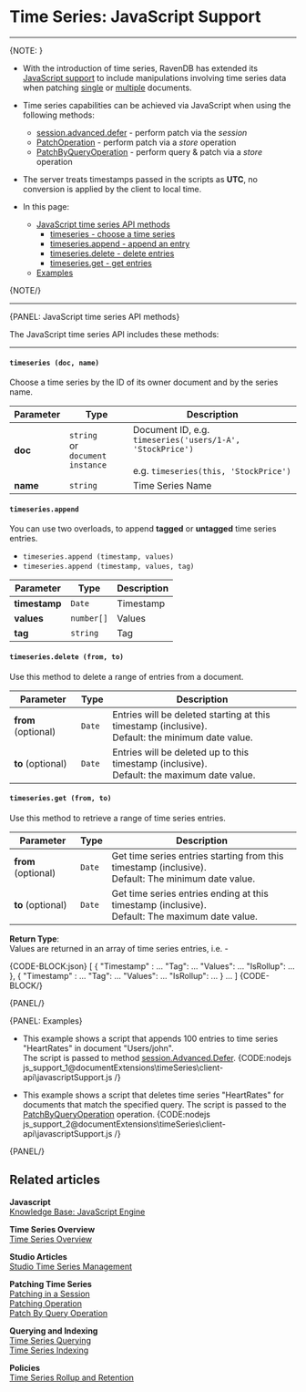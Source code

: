﻿# Time Series: JavaScript Support
---

{NOTE: }

* With the introduction of time series, RavenDB has extended its [JavaScript support](../../../server/kb/JavaScript-engine)
  to include manipulations involving time series data when patching [single](../../../client-api/operations/patching/single-document#patching-how-to-perform-single-document-patch-operations)
  or [multiple](../../../client-api/operations/patching/set-based) documents.

* Time series capabilities can be achieved via JavaScript when using the following methods:
  * [session.advanced.defer](../../../document-extensions/timeseries/client-api/session/patch) - perform patch via the _session_
  * [PatchOperation](../../../document-extensions/timeseries/client-api/operations/patch#patchoperation) - perform patch via a _store_ operation
  * [PatchByQueryOperation](../../../document-extensions/timeseries/client-api/operations/patch#patchbyqueryoperation) - perform query & patch via a _store_ operation

* The server treats timestamps passed in the scripts as **UTC**, no conversion is applied by the client to local time.

* In this page:  
  * [JavaScript time series API methods](../../../document-extensions/timeseries/client-api/javascript-support#javascript-time-series-api-methods)  
     * [timeseries - choose a time series](../../../document-extensions/timeseries/client-api/javascript-support#section)  
     * [timeseries.append - append an entry](../../../document-extensions/timeseries/client-api/javascript-support#section-1)  
     * [timeseries.delete - delete entries](../../../document-extensions/timeseries/client-api/javascript-support#section-2)  
     * [timeseries.get - get entries](../../../document-extensions/timeseries/client-api/javascript-support#section-3)  
  * [Examples](../../../document-extensions/timeseries/client-api/javascript-support#examples)  

{NOTE/}

---

{PANEL: JavaScript time series API methods}

The JavaScript time series API includes these methods:  

---

#### `timeseries (doc, name)`  

Choose a time series by the ID of its owner document and by the series name.  

| Parameter | Type                                      | Description                                                                                              |
|-----------|-------------------------------------------|----------------------------------------------------------------------------------------------------------|
| **doc**   | `string` <br> or <br> `document instance` | Document ID, e.g. `timeseries('users/1-A', 'StockPrice')` <br><br> e.g. `timeseries(this, 'StockPrice')` |
| **name**  | `string`                                  | Time Series Name                                                                                         |

#### `timeseries.append`  

You can use two overloads, to append **tagged** or **untagged** time series entries.

* `timeseries.append (timestamp, values)`     
* `timeseries.append (timestamp, values, tag)`

| Parameter     | Type       | Description  |
|---------------|------------|--------------|
| **timestamp** | `Date`     | Timestamp    |
| **values**    | `number[]` | Values       |
| **tag**       | `string`   | Tag          |

#### `timeseries.delete (from, to)`  

Use this method to delete a range of entries from a document.  

| Parameter           | Type     | Description                                                                                         |
|---------------------|----------|-----------------------------------------------------------------------------------------------------|
| **from** (optional) | `Date`   | Entries will be deleted starting at this timestamp (inclusive).<br>Default: the minimum date value. |
| **to** (optional)   | `Date`   | Entries will be deleted up to this timestamp (inclusive).<br>Default: the maximum date value.       |

#### `timeseries.get (from, to)`  

Use this method to retrieve a range of time series entries.  

| Parameter           | Type     | Description                                                                                            |
|---------------------|----------|--------------------------------------------------------------------------------------------------------|
| **from** (optional) | `Date`   | Get time series entries starting from this timestamp (inclusive).<br> Default: The minimum date value. |
| **to** (optional)   | `Date`   | Get time series entries ending at this timestamp (inclusive).<br> Default: The maximum date value.     |

**Return Type**:  
Values are returned in an array of time series entries, i.e. -

{CODE-BLOCK:json}
[
	{
		"Timestamp" : ...
		"Tag": ...
		"Values": ...
		"IsRollup": ...
	},
	{
		"Timestamp" : ...
		"Tag": ...
		"Values": ...
		"IsRollup": ...
	}
	...
]
{CODE-BLOCK/}

{PANEL/}

{PANEL: Examples}

* This example shows a script that appends 100 entries to time series "HeartRates" in document "Users/john".  
  The script is passed to method [session.Advanced.Defer](../../../document-extensions/timeseries/client-api/session/patch).
  {CODE:nodejs js_support_1@documentExtensions\timeSeries\client-api\javascriptSupport.js /}

* This example shows a script that deletes time series "HeartRates" for documents that match the specified query.
  The script is passed to the [PatchByQueryOperation](../../../document-extensions/timeseries/client-api/operations/patch#patchbyqueryoperation)  operation.
  {CODE:nodejs js_support_2@documentExtensions\timeSeries\client-api\javascriptSupport.js /}

{PANEL/}

## Related articles

**Javascript**  
[Knowledge Base: JavaScript Engine](../../../server/kb/javascript-engine)  

**Time Series Overview**  
[Time Series Overview](../../../document-extensions/timeseries/overview)  

**Studio Articles**  
[Studio Time Series Management](../../../studio/database/document-extensions/time-series)  

**Patching Time Series**  
[Patching in a Session](../../../document-extensions/timeseries/client-api/session/patch)  
[Patching Operation](../../../document-extensions/timeseries/client-api/operations/patch#patchoperation)  
[Patch By Query Operation](../../../document-extensions/timeseries/client-api/operations/patch#patchbyqueryoperation)  

**Querying and Indexing**  
[Time Series Querying](../../../document-extensions/timeseries/querying/overview-and-syntax)  
[Time Series Indexing](../../../document-extensions/timeseries/indexing)  

**Policies**  
[Time Series Rollup and Retention](../../../document-extensions/timeseries/rollup-and-retention)  
